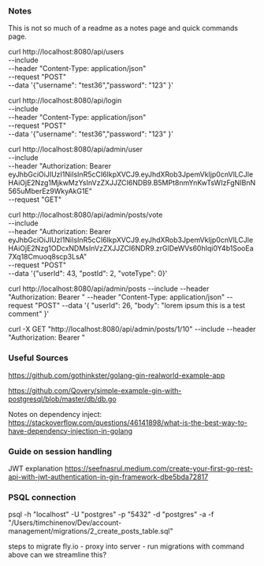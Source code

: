 ### Notes
This is not so much of a readme as a notes page and quick commands page.

curl http://localhost:8080/api/users \
    --include \
    --header "Content-Type: application/json" \
    --request "POST" \
    --data '{"username": "test36","password": "123" }'

curl http://localhost:8080/api/login \
    --include \
    --header "Content-Type: application/json" \
    --request "POST" \
    --data '{"username": "test36","password": "123" }'


curl http://localhost:8080/api/admin/user \
    --include \
	--header "Authorization: Bearer eyJhbGciOiJIUzI1NiIsInR5cCI6IkpXVCJ9.eyJhdXRob3JpemVkIjp0cnVlLCJleHAiOjE2Nzg1MjkwMzYsInVzZXJJZCI6NDB9.B5MPt8nmYnKwTsWIzFgNIBnN565uMberEz9WkyAkG1E" \
    --request "GET"

curl http://localhost:8080/api/admin/posts/vote \
    --include \
	--header "Authorization: Bearer eyJhbGciOiJIUzI1NiIsInR5cCI6IkpXVCJ9.eyJhdXRob3JpemVkIjp0cnVlLCJleHAiOjE2Nzg1ODcxNDMsInVzZXJJZCI6NDR9.zrGlDeWVs60hIqi0Y4b1SooEa7Xq18Cmuoq8scp3LsA" \
    --request "POST" \
    --data '{"userId": 43, "postId": 2, "voteType": 0}'

curl http://localhost:8080/api/admin/posts --include --header "Authorization: Bearer <token>" --header "Content-Type: application/json" --request "POST" --data '{ "userId": 26, "body": "lorem ipsum this is a test comment" }'

curl -X GET "http://localhost:8080/api/admin/posts/1/10" --include --header "Authorization: Bearer <token>"

### Useful Sources
https://github.com/gothinkster/golang-gin-realworld-example-app

https://github.com/Qovery/simple-example-gin-with-postgresql/blob/master/db/db.go

Notes on dependency inject:
https://stackoverflow.com/questions/46141898/what-is-the-best-way-to-have-dependency-injection-in-golang

### Guide on session handling
JWT explanation
https://seefnasrul.medium.com/create-your-first-go-rest-api-with-jwt-authentication-in-gin-framework-dbe5bda72817


### PSQL connection
psql -h "localhost" -U "postgres" -p "5432" -d "postgres" -a -f "/Users/timchinenov/Dev/account-management/migrations/2_create_posts_table.sql"

steps to migrate fly.io
    - proxy into server
    - run migrations with command above
    can we streamline this?